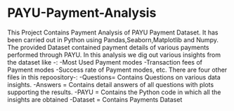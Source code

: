 # PAYU-Payment-Analysis
This Project Contains Payment Analysis of PAYU Payment Dataset.
It has been carried out in Python using Pandas,Seaborn,Matplotlib and Numpy.
The provided Dataset contained payment details of various payments performed through PAYU.
In this analysis we dig out various insights from the dataset like -:
    -Most Used Payment modes
    -Transaction fees of Payment modes
    -Success rate of Payment modes, etc.
There are four other files in this repoository-:
    -Questions= Contains Questions on various data insights.
    -Answers  = Contains detail answers of all questions with plots supporting the results.
    -PAYU     = Contains the Python code in which all the insights are obtained
    -Dataset  = Contains Payments Dataset

